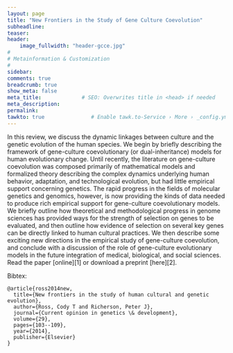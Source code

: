 ```yaml
---
layout: page
title: "New Frontiers in the Study of Gene Culture Coevolution"
subheadline: 
teaser: 
header:
    image_fullwidth: "header-gcce.jpg"
#
# Metainformation & Customization
#
sidebar: 
comments: true
breadcrumb: true
show_meta: false
meta_title:             # SEO: Overwrites title in <head> if needed
meta_description:
permalink:
tawkto: true               # Enable tawk.to-Service › More › _config.yml
---
```

<div class="row">
<div class="medium-8 columns t30">
<img src="{{ site.url }}/images/gcce.png" alt="">
</div><!-- /.medium-8.columns -->
</div><!-- /.row -->
In this review, we discuss the dynamic linkages between  culture and the genetic evolution of the human species. We begin by  briefly describing the framework of gene-culture coevolutionary (or dual-inheritance) models for human evolutionary change. Until recently, the literature on gene-culture coevolution was composed primarily of mathematical models and formalized theory describing the complex dynamics underlying human behavior, adaptation, and technological evolution, but had little empirical support concerning genetics. The rapid progress in the fields of molecular genetics and genomics, however, is now providing the kinds of data needed to produce rich empirical support for gene-culture coevolutionary models.  We briefly outline how theoretical and methodological progress in genome sciences has provided ways for the strength of selection on genes to be evaluated, and then outline how evidence of selection on several key genes can be directly linked to human cultural practices. We then describe some exciting new directions in the empirical study of gene-culture coevolution, and conclude with a discussion of the role of gene-culture evolutionary models in the future integration of medical, biological, and social sciences.
Read the paper [online][1] or download a preprint [here][2].

Bibtex:
```
@article{ross2014new,
  title={New frontiers in the study of human cultural and genetic evolution},
  author={Ross, Cody T and Richerson, Peter J},
  journal={Current opinion in genetics \& development},
  volume={29},
  pages={103--109},
  year={2014},
  publisher={Elsevier}
}
```


 [1]: http://www.sciencedirect.com/science/article/pii/S0959437X14000951
 [2]: https://github.com/Ctross/ctross.github.io/blob/master/pdfs/GCCEPrePrint.pdf
